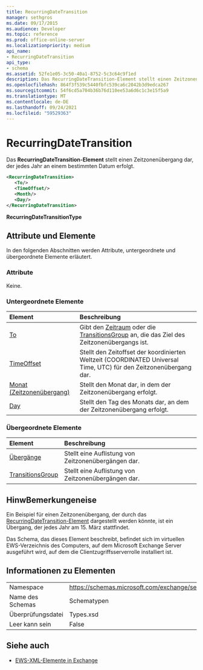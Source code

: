 ```yaml
---
title: RecurringDateTransition
manager: sethgros
ms.date: 09/17/2015
ms.audience: Developer
ms.topic: reference
ms.prod: office-online-server
ms.localizationpriority: medium
api_name:
- RecurringDateTransition
api_type:
- schema
ms.assetid: 52fe1e05-3c50-40a1-8752-5c3c64c9f1ed
description: Das RecurringDateTransition-Element stellt einen Zeitzonenübergang dar, der jedes Jahr an einem bestimmten Datum erfolgt.
ms.openlocfilehash: 864f3f539c5440fbfc539ca6c2042b3d9edca267
ms.sourcegitcommit: 54f6cd5a704b36b76d110ee53a6d6c1c3e15f5a9
ms.translationtype: MT
ms.contentlocale: de-DE
ms.lasthandoff: 09/24/2021
ms.locfileid: "59529363"
---
```

# <a name="recurringdatetransition"></a>RecurringDateTransition

Das **RecurringDateTransition-Element** stellt einen Zeitzonenübergang dar, der jedes Jahr an einem bestimmten Datum erfolgt. 
  
```xml
<RecurringDateTransition>
   <To/>
   <TimeOffset/>
   <Month/>
   <Day/>
</RecurringDateTransition>
```

 **RecurringDateTransitionType**
## <a name="attributes-and-elements"></a>Attribute und Elemente

In den folgenden Abschnitten werden Attribute, untergeordnete und übergeordnete Elemente erläutert.
  
### <a name="attributes"></a>Attribute

Keine.
  
### <a name="child-elements"></a>Untergeordnete Elemente

|**Element**|**Beschreibung**|
|:-----|:-----|
|[To](to.md) <br/> |Gibt den [Zeitraum](period.md) oder die [TransitionsGroup](transitionsgroup.md) an, die das Ziel des Zeitzonenübergangs ist.  <br/> |
|[TimeOffset](timeoffset.md) <br/> |Stellt den Zeitoffset der koordinierten Weltzeit (COORDINATED Universal Time, UTC) für den Zeitzonenübergang dar.  <br/> |
|[Monat (Zeitzonenübergang)](month-time-zone-transition.md) <br/> |Stellt den Monat dar, in dem der Zeitzonenübergang erfolgt.  <br/> |
|[Day](day.md) <br/> |Stellt den Tag des Monats dar, an dem der Zeitzonenübergang erfolgt.  <br/> |
   
### <a name="parent-elements"></a>Übergeordnete Elemente

|**Element**|**Beschreibung**|
|:-----|:-----|
|[Übergänge](transitions.md) <br/> |Stellt eine Auflistung von Zeitzonenübergängen dar.  <br/> |
|[TransitionsGroup](transitionsgroup.md) <br/> |Stellt eine Auflistung von Zeitzonenübergängen dar.  <br/> |
   
## <a name="remarks"></a>HinwBemerkungeneise

Ein Beispiel für einen Zeitzonenübergang, der durch das [RecurringDateTransition-Element](recurringdatetransition.md) dargestellt werden könnte, ist ein Übergang, der jedes Jahr am 15. März stattfindet. 
  
Das Schema, das dieses Element beschreibt, befindet sich im virtuellen EWS-Verzeichnis des Computers, auf dem Microsoft Exchange Server ausgeführt wird, auf dem die Clientzugriffsserverrolle installiert ist.
  
## <a name="element-information"></a>Informationen zu Elementen

|||
|:-----|:-----|
|Namespace  <br/> |https://schemas.microsoft.com/exchange/services/2006/types  <br/> |
|Name des Schemas  <br/> |Schematypen  <br/> |
|Überprüfungsdatei  <br/> |Types.xsd  <br/> |
|Leer kann sein  <br/> |False  <br/> |
   
## <a name="see-also"></a>Siehe auch



- [EWS-XML-Elemente in Exchange](ews-xml-elements-in-exchange.md)

